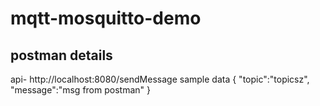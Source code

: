 # mqtt-mosquitto-demo

## postman details
api- http://localhost:8080/sendMessage
sample data
{
    "topic":"topicsz",
    "message":"msg from postman"
}
